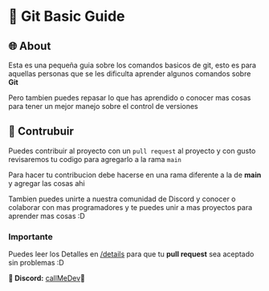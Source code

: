 # 🌿 Git Basic Guide

## 🌐 About

Esta es una pequeña guia sobre los comandos basicos de git, esto es para aquellas personas que se les dificulta aprender algunos comandos sobre **Git**

Pero tambien puedes repasar lo que has aprendido o conocer mas cosas para tener un mejor manejo sobre el control de versiones

## 🔧 Contrubuir

Puedes contribuir al proyecto con un `pull request` al proyecto y con gusto revisaremos tu codigo para agregarlo a la rama `main`

Para hacer tu contribucion debe hacerse en una rama diferente a la de **main** y agregar las cosas ahi

Tambien puedes unirte a nuestra comunidad de Discord y conocer o colaborar con mas programadores y te puedes unir a mas proyectos para aprender mas cosas :D

### Importante

Puedes leer los Detalles en [/details](./DETAILS.md) para que tu **pull request** sea aceptado sin problemas :D

**🚀 Discord:** [callMeDev](https://discord.gg/RTdXPfbz3K)🌟
